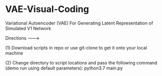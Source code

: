 # VAE-Visual-Coding
Variational Autoencoder (VAE) For Generating Latent Representation of Simulated V1 Network 

Directions ---> 

(1) Download scripts in repo or use git-clone to get it onto your local machine

(2) Change directory to script locations and pass the following command (demo run using default parameters): 
python3.7 main.py
